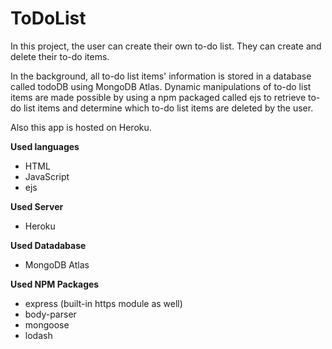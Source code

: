 # ToDoList

In this project, the user can create their own to-do list.
They can create and delete their to-do items.

In the background, all to-do list items' information is stored in a database called todoDB using MongoDB Atlas. 
Dynamic manipulations of to-do list items are made possible by using a npm packaged called ejs to retrieve to-do list items and determine which to-do list items are deleted by the user.

Also this app is hosted on Heroku.

**Used languages**
* HTML
* JavaScript
* ejs

**Used Server**
* Heroku

**Used Datadabase**
* MongoDB Atlas

**Used NPM Packages**
* express (built-in https module as well)
* body-parser
* mongoose
* lodash